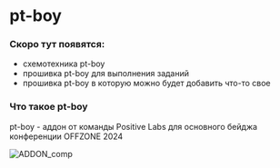# pt-boy

### Скоро тут появятся:
* схемотехника pt-boy
* прошивка pt-boy для выполнения заданий
* прошивка pt-boy в которую можно будет добавить что-то свое

### Что такое pt-boy
pt-boy - аддон от команды Positive Labs для основного бейджа конференции OFFZONE 2024

![ADDON_comp](https://github.com/user-attachments/assets/60d36f0b-8b9d-4add-b994-4077679b9722)
